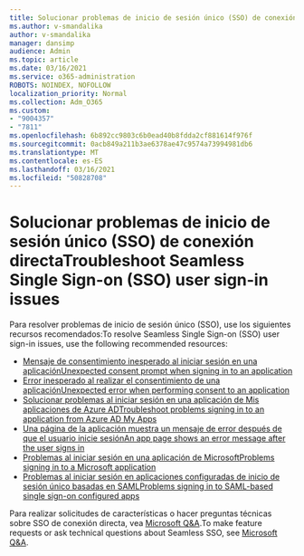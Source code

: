 ```yaml
---
title: Solucionar problemas de inicio de sesión único (SSO) de conexión directa
ms.author: v-smandalika
author: v-smandalika
manager: dansimp
audience: Admin
ms.topic: article
ms.date: 03/16/2021
ms.service: o365-administration
ROBOTS: NOINDEX, NOFOLLOW
localization_priority: Normal
ms.collection: Adm_O365
ms.custom:
- "9004357"
- "7811"
ms.openlocfilehash: 6b892cc9803c6b0ead40b8fdda2cf881614f976f
ms.sourcegitcommit: 0acb849a211b3ae6378ae47c9574a73994981db6
ms.translationtype: MT
ms.contentlocale: es-ES
ms.lasthandoff: 03/16/2021
ms.locfileid: "50828708"
---
```

# <a name="troubleshoot-seamless-single-sign-on-sso-user-sign-in-issues"></a><span data-ttu-id="3e667-102">Solucionar problemas de inicio de sesión único (SSO) de conexión directa</span><span class="sxs-lookup"><span data-stu-id="3e667-102">Troubleshoot Seamless Single Sign-on (SSO) user sign-in issues</span></span>

<span data-ttu-id="3e667-103">Para resolver problemas de inicio de sesión único (SSO), use los siguientes recursos recomendados:</span><span class="sxs-lookup"><span data-stu-id="3e667-103">To resolve Seamless Single Sign-on (SSO) user sign-in issues, use the following recommended resources:</span></span>

- [<span data-ttu-id="3e667-104">Mensaje de consentimiento inesperado al iniciar sesión en una aplicación</span><span class="sxs-lookup"><span data-stu-id="3e667-104">Unexpected consent prompt when signing in to an application</span></span>](https://docs.microsoft.com/azure/active-directory/manage-apps/application-sign-in-unexpected-user-consent-prompt) 
- [<span data-ttu-id="3e667-105">Error inesperado al realizar el consentimiento de una aplicación</span><span class="sxs-lookup"><span data-stu-id="3e667-105">Unexpected error when performing consent to an application</span></span>](https://docs.microsoft.com/azure/active-directory/manage-apps/application-sign-in-unexpected-user-consent-error) 
- [<span data-ttu-id="3e667-106">Solucionar problemas al iniciar sesión en una aplicación de Mis aplicaciones de Azure AD</span><span class="sxs-lookup"><span data-stu-id="3e667-106">Troubleshoot problems signing in to an application from Azure AD My Apps</span></span>](https://docs.microsoft.com/azure/active-directory/manage-apps/application-sign-in-other-problem-access-panel) 
- [<span data-ttu-id="3e667-107">Una página de la aplicación muestra un mensaje de error después de que el usuario inicie sesión</span><span class="sxs-lookup"><span data-stu-id="3e667-107">An app page shows an error message after the user signs in</span></span>](https://docs.microsoft.com/azure/active-directory/manage-apps/application-sign-in-problem-application-error)
- [<span data-ttu-id="3e667-108">Problemas al iniciar sesión en una aplicación de Microsoft</span><span class="sxs-lookup"><span data-stu-id="3e667-108">Problems signing in to a Microsoft application</span></span>](https://docs.microsoft.com/azure/active-directory/manage-apps/application-sign-in-problem-first-party-microsoft) 
- [<span data-ttu-id="3e667-109">Problemas al iniciar sesión en aplicaciones configuradas de inicio de sesión único basadas en SAML</span><span class="sxs-lookup"><span data-stu-id="3e667-109">Problems signing in to SAML-based single sign-on configured apps</span></span>](https://docs.microsoft.com/azure/active-directory/manage-apps/application-sign-in-problem-federated-sso-gallery)

<span data-ttu-id="3e667-110">Para realizar solicitudes de características o hacer preguntas técnicas sobre SSO de conexión directa, vea [Microsoft Q&A](https://docs.microsoft.com/answers/topics/azure-ad-single-sign-on.html).</span><span class="sxs-lookup"><span data-stu-id="3e667-110">To make feature requests or ask technical questions about Seamless SSO, see [Microsoft Q&A](https://docs.microsoft.com/answers/topics/azure-ad-single-sign-on.html).</span></span>

